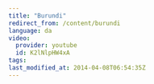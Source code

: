 ```yaml
---
title: "Burundi"
redirect_from: /content/burundi
language: da
video:
  provider: youtube
  id: K2lNlpHW4xA
tags:
last_modified_at: 2014-04-08T06:54:35Z
---
```



